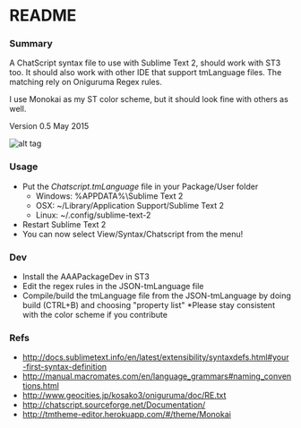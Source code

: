 # README #

### Summary ###

A ChatScript syntax file to use with Sublime Text 2, should work with ST3 too. It should also work with other IDE that support tmLanguage files. The matching rely on Oniguruma Regex rules. 

I use Monokai as my ST color scheme, but it should look fine with others as well.

Version 0.5
May 2015

![alt tag](http://i.imgur.com/SUYO0jn.png)

### Usage ###
* Put the *Chatscript.tmLanguage* file in your Package/User folder
  * Windows: %APPDATA%\Sublime Text 2
  * OSX: ~/Library/Application Support/Sublime Text 2
  * Linux: ~/.config/sublime-text-2
* Restart Sublime Text 2
* You can now select View/Syntax/Chatscript from the menu!

### Dev ###
* Install the AAAPackageDev in ST3 
* Edit the regex rules in the JSON-tmLanguage file 
* Compile/build the tmLanguage file from the JSON-tmLanguage by doing build (CTRL+B) and choosing "property list"
*Please stay consistent with the color scheme if you contribute 

### Refs ###
* http://docs.sublimetext.info/en/latest/extensibility/syntaxdefs.html#your-first-syntax-definition
* http://manual.macromates.com/en/language_grammars#naming_conventions.html
* http://www.geocities.jp/kosako3/oniguruma/doc/RE.txt
* http://chatscript.sourceforge.net/Documentation/
* http://tmtheme-editor.herokuapp.com/#/theme/Monokai